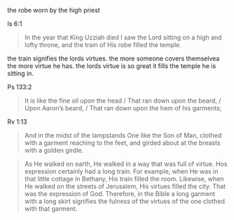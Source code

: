 the robe worn by the high priest

Is 6:1
> In the year that King Uzziah died I saw the Lord sitting on a high and lofty throne, and the train of His robe filled the temple.

the train signifies the lords virtues. the more
someone covers themselvea the more virtue
he has. the lords virtue is so great it fills
the temple he is sitting in.

Ps 133:2
> It is like the fine oil upon the head / That ran down upon the beard, / Upon Aaron’s beard, / That ran down upon the hem of his garments;

Rv 1:13
> And in the midst of the lampstands One like the Son of Man, clothed with a garment reaching to the feet, and girded about at the breasts with a golden girdle.


> As He walked on earth, He walked in a way that was full of virtue. Hos expression certainly had a long train. For example, when He was in that little cottage in Bethany, His train filled the room. Likewise, when He walked on the streets of Jerusalem, His virtues filled the city. That was the expression of God. Therefore, in the Bible a long garment with a long skirt signifies the fulness of the virtues of the one clothed with that garment.
